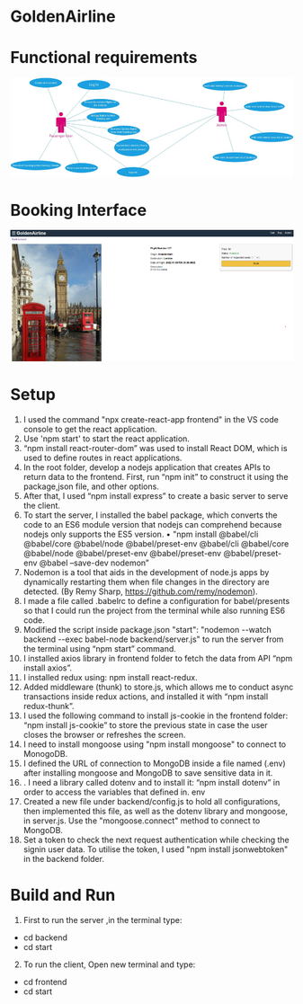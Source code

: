 # GoldenAirline

# Functional requirements

![Parts](https://github.com/rodaw92/GoldenAirline/blob/master/image.png)

# Booking Interface


![Parts](https://github.com/rodaw92/GoldenAirline/blob/master/GoldenAirline/image.png)

# Setup
1.	I used the command "npx create-react-app frontend" in the VS code console to get the react application.
2.	Use 'npm start' to start the react application.
3.	“npm install react-router-dom” was used to install React DOM, which is used to define routes in react applications.
4.	In the root folder, develop a nodejs application that creates APIs to return data to the frontend. First, run “npm init” to construct it using the package,json file, and other options.
5.	After that, I used “npm install express” to create a basic server to serve the client.
6.	To start the server, I installed the babel package, which converts the code to an ES6 module version that nodejs can comprehend because nodejs only supports the ES5 version. 
•	"npm install @babel/cli @babel/core @babel/node @babel/preset-env @babel/cli @babel/core @babel/node @babel/preset-env @babel/preset-env @babel/preset-env @babel –save-dev nodemon”
7.	Nodemon is a tool that aids in the development of node.js apps by dynamically restarting them when file changes in the directory are detected. (By Remy Sharp, https://github.com/remy/nodemon).
8.	I made a file called .babelrc to define a configuration for babel/presents so that I could run the project from the terminal while also running ES6 code.
9.	Modified the script inside package.json "start": "nodemon --watch backend --exec babel-node backend/server.js" to run the server from the terminal using “npm start” command.
10.	I installed axios library in frontend folder to fetch the data from API “npm install axios”.
11.	I installed redux using: npm install react-redux.
12.	Added middleware (thunk) to store.js, which allows me to conduct async transactions inside redux actions, and installed it with “npm install redux-thunk”.
13.	I used the following command to install js-cookie in the frontend folder: “npm install js-cookie” to store the previous state in case the user closes the browser or refreshes the screen.
14.	I need to install mongoose using "npm install mongoose" to connect to MonogoDB.
15.	I defined the URL of connection to MongoDB inside a file named (.env) after installing mongoose and MongoDB to save sensitive data in it.
16.	. I need a library called dotenv and to install it: “npm install dotenv” in order to access the variables that defined in. env
17.	Created a new file under backend/config.js to hold all configurations, then implemented this file, as well as the dotenv library and mongoose, in server.js. Use the "mongoose.connect" method to connect to MongoDB.
18.	Set a token to check the next request authentication while checking the signin user data. To utilise the token, I used "npm install jsonwebtoken" in the backend folder.

# Build and Run
1. First to run the server ,in the terminal type:
- cd backend
- cd start
2. To run the client, Open new terminal and type:
- cd frontend
- cd start
